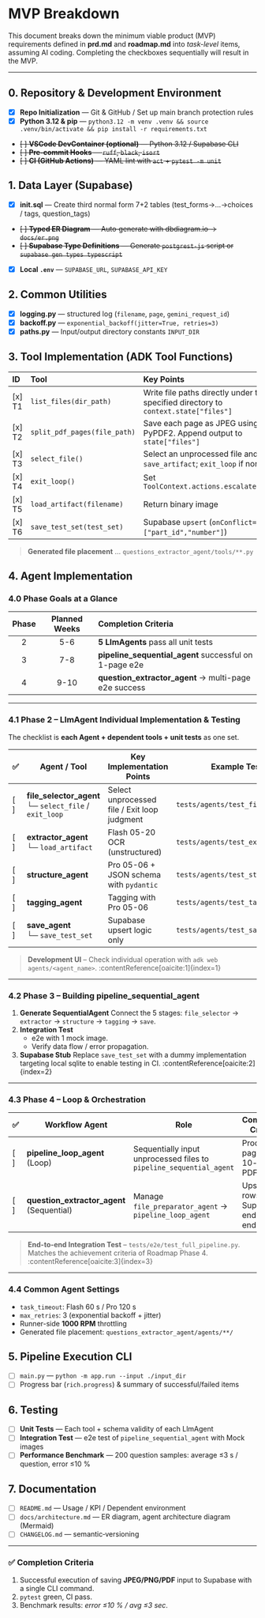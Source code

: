 # MVP Breakdown

This document breaks down the minimum viable product (MVP) requirements defined in **prd.md** and **roadmap.md** into *task-level* items, assuming AI coding. Completing the checkboxes sequentially will result in the MVP.

---

## 0. Repository & Development Environment

* [x] **Repo Initialization** ― Git & GitHub / Set up main branch protection rules
* [x] **Python 3.12 & pip** ― `python3.12 -m venv .venv && source .venv/bin/activate && pip install -r requirements.txt`
* ~~[ ] **VSCode DevContainer (optional)** ― Python 3.12 / Supabase CLI~~
* ~~[ ] **Pre‑commit Hooks** ― `ruff`, `black`, `isort`~~
* ~~[ ] **CI (GitHub Actions)** ― YAML lint with `act` + `pytest -m unit`~~

## 1. Data Layer (Supabase)

* [x] **init.sql** ― Create third normal form 7+2 tables (test_forms→…→choices / tags, question\_tags)
* ~~[ ] **Typed ER Diagram** ― Auto‑generate with dbdiagram.io → `docs/er.png`~~
* ~~[ ] **Supabase Type Definitions** ― Generate `postgrest-js` script or `supabase gen types typescript`~~
* [x] **Local `.env`** ― `SUPABASE_URL`, `SUPABASE_API_KEY`

## 2. Common Utilities

* [x] **logging.py** ― structured log (`filename`, `page`, `gemini_request_id`)
* [x] **backoff.py** ― `exponential_backoff(jitter=True, retries=3)`
* [x] **paths.py** ― Input/output directory constants `INPUT_DIR`

## 3. Tool Implementation (ADK Tool Functions)

| ID  | Tool                          | Key Points                                                              | Test                                          |
| :-- | :---------------------------- | :---------------------------------------------------------------------- | :-------------------------------------------- |
| [x] T1  | `list_files(dir_path)`       | Write file paths directly under the specified directory to `context.state["files"]` | `pytest tests/tools/test_list_files.py`     |
| [x] T2  | `split_pdf_pages(file_path)` | Save each page as JPEG using PyPDF2. Append output to `state["files"]`   | Verify the number of generated files with `MockArtifactService` |
| [x] T3  | `select_file()`              | Select an unprocessed file and `save_artifact`; `exit_loop` if none     | Edge case: empty queue                        |
| [x] T4  | `exit_loop()`                | Set `ToolContext.actions.escalate=True`                               | -                                             |
| [x] T5  | `load_artifact(filename)`    | Return binary image                                                     | Size limit & existence check                    |
| [x] T6  | `save_test_set(test_set)`    | Supabase `upsert` (`onConflict=["part_id","number"]`)                  | pgBouncer limit, assert `rows_upserted`       |

> **Generated file placement** … `questions_extractor_agent/tools/**.py`

## 4. Agent Implementation

### 4.0 Phase Goals at a Glance
| Phase | Planned Weeks | Completion Criteria                                            |
| :---: | :------------: | :------------------------------------------------------------- |
| 2     | 5-6            | **5 LlmAgents** pass all unit tests                          |
| 3     | 7-8            | **pipeline_sequential_agent** successful on 1-page e2e       |
| 4     | 9-10           | **question_extractor_agent** → multi-page e2e success        |

---

### 4.1 Phase 2 – LlmAgent Individual Implementation & Testing
The checklist is **each Agent + dependent tools + unit tests** as one set.

| ✅ | Agent / Tool                     | Key Implementation Points         | Example Test File              |
| :- | -------------------------------- | ------------------------------- | ------------------------------ |
| [ ] | **file_selector_agent** <br>└─ `select_file` / `exit_loop` | Select unprocessed file / Exit loop judgment | `tests/agents/test_file_selector.py` |
| [ ] | **extractor_agent** <br>└─ `load_artifact` | Flash 05-20 OCR (unstructured)  | `tests/agents/test_extractor.py` |
| [ ] | **structure_agent** | Pro 05-06 + JSON schema with `pydantic` | `tests/agents/test_structure.py` |
| [ ] | **tagging_agent** | Tagging with Pro 05-06          | `tests/agents/test_tagging.py` |
| [ ] | **save_agent** <br>└─ `save_test_set` | Supabase upsert logic only      | `tests/agents/test_save.py`    |

> **Development UI** – Check individual operation with `adk web agents/<agent_name>`. :contentReference[oaicite:1]{index=1}

---

### 4.2 Phase 3 – Building pipeline_sequential_agent
1.  **Generate SequentialAgent**
    Connect the 5 stages: `file_selector` → `extractor` → `structure` → `tagging` → `save`.
2.  **Integration Test**
    - e2e with 1 mock image.
    - Verify data flow / error propagation.
3.  **Supabase Stub**
    Replace `save_test_set` with a dummy implementation targeting local sqlite to enable testing in CI. :contentReference[oaicite:2]{index=2}

---

### 4.3 Phase 4 – Loop & Orchestration
| ✅ | Workflow Agent             | Role                                          | Completion Criteria                |
| :- | -------------------------- | --------------------------------------------- | ---------------------------------- |
| [ ] | **pipeline_loop_agent** (Loop) | Sequentially input unprocessed files to `pipeline_sequential_agent` | Process all pages in a 10-page PDF |
| [ ] | **question_extractor_agent** (Sequential) | Manage `file_preparator_agent` → `pipeline_loop_agent` | Upsert 1k rows to Supabase end-to-end |

> **End-to-end Integration Test** – `tests/e2e/test_full_pipeline.py`. Matches the achievement criteria of Roadmap Phase 4. :contentReference[oaicite:3]{index=3}

---

### 4.4 Common Agent Settings
* `task_timeout`: Flash 60 s / Pro 120 s
* `max_retries`: 3 (exponential backoff + jitter)
* Runner-side **1000 RPM** throttling
* Generated file placement: `questions_extractor_agent/agents/**/`

## 5. Pipeline Execution CLI

* [ ] `main.py` ― `python -m app.run --input ./input_dir`
* [ ] Progress bar (`rich.progress`) & summary of successful/failed items

## 6. Testing

* [ ] **Unit Tests** ― Each tool + schema validity of each LlmAgent
* [ ] **Integration Test** ― e2e test of `pipeline_sequential_agent` with Mock images
* [ ] **Performance Benchmark** ― 200 question samples: average ≤3 s / question, error ≤10 %

## 7. Documentation

* [ ] `README.md` ― Usage / KPI / Dependent environment
* [ ] `docs/architecture.md` ― ER diagram, agent architecture diagram (Mermaid)
* [ ] `CHANGELOG.md` ― semantic‑versioning

---

### ✅ Completion Criteria

1.  Successful execution of saving **JPEG/PNG/PDF** input to Supabase with a single CLI command.
2.  `pytest` green, CI pass.
3.  Benchmark results: *error ≤10 % / avg ≤3 sec*.